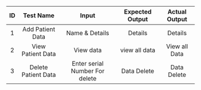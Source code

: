 |ID|Test Name|Input|Expected Output|Actual Output|
|:-:|:------:|:---:|:-------------:|:-----------:|
|1|Add Patient Data|Name & Details|Details|Details|
|2|View Patient Data|View data |view all data |View all Data|
|3|Delete Patient Data|Enter serial Number For delete |Data Delete|Data Delete|